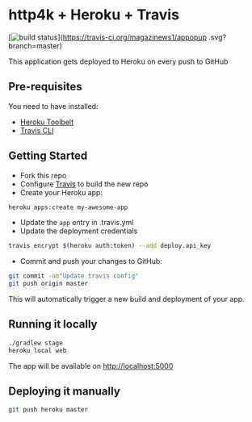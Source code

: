 # http4k + Heroku + Travis 

[![build status](https://travis-ci.org/magazinews1/appopupbranch=master)](https://travis-ci.org/magazinews1/appopup
.svg?branch=master)

This application gets deployed to Heroku on every push to GitHub

## Pre-requisites

You need to have installed:
* [Heroku Toolbelt](https://devcenter.heroku.com/articles/heroku-cli#download-and-install)
* [Travis CLI](https://github.com/travis-ci/travis.rb#installation)

## Getting Started

* Fork this repo
* Configure [Travis](https://travis-ci.org) to build the new repo
* Create your Heroku app:

```bash
heroku apps:create my-awesome-app
```

* Update the `app` entry in .travis.yml
* Update the deployment credentials

```bash
travis encrypt $(heroku auth:token) --add deploy.api_key
```

* Commit and push your changes to GitHub:

```bash
git commit -am"Update travis config"
git push origin master
```

This will automatically trigger a new build and deployment of your app.

## Running it locally

```bash
./gradlew stage
heroku local web
```

The app will be available on [http://localhost:5000](http://localhost:5000)

## Deploying it manually

```bash
git push heroku master
```
